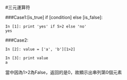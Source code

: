 #三元運算符

###Case1:[is\_true] if [condition] else [is_false]:

	In [1]: print 'yes' if 5>2 else 'no'
	yes

###Case2:

	In [2]: value = ['a', 'b'][1>2]

	In [3]: print value
	a
	
當中因為1>2為False，返回的是0，故顯示出串列第0個元素
